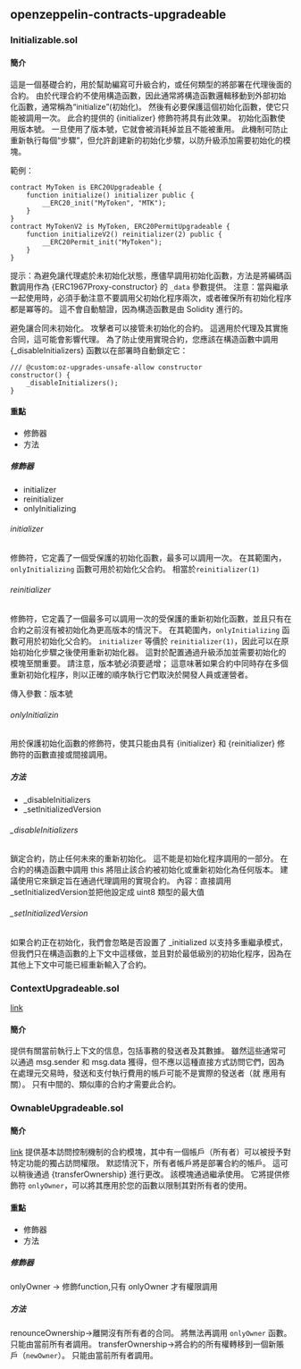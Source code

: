 ## openzeppelin-contracts-upgradeable

### Initializable.sol
#### 簡介
這是一個基礎合約，用於幫助編寫可升級合約，或任何類型的將部署在代理後面的合約。
由於代理合約不使用構造函數，因此通常將構造函數邏輯移動到外部初始化函數，通常稱為“initialize”(初始化)。
然後有必要保護這個初始化函數，使它只能被調用一次。
此合約提供的 {initializer} 修飾符將具有此效果。
初始化函數使用版本號。
一旦使用了版本號，它就會被消耗掉並且不能被重用。
此機制可防止重新執行每個“步驟”，但允許創建新的初始化步驟，以防升級添加需要初始化的模塊。

範例：
```
contract MyToken is ERC20Upgradeable {
    function initialize() initializer public {
        __ERC20_init("MyToken", "MTK");
    }
}
contract MyTokenV2 is MyToken, ERC20PermitUpgradeable {
    function initializeV2() reinitializer(2) public {
        __ERC20Permit_init("MyToken");
    }
}
```

提示：為避免讓代理處於未初始化狀態，應儘早調用初始化函數，方法是將編碼函數調用作為 {ERC1967Proxy-constructor} 的 `_data` 參數提供。
注意：當與繼承一起使用時，必須手動注意不要調用父初始化程序兩次，或者確保所有初始化程序都是冪等的。
這不會自動驗證，因為構造函數是由 Solidity 進行的。

避免讓合同未初始化。
攻擊者可以接管未初始化的合約。
這適用於代理及其實施合同，這可能會影響代理。
為了防止使用實現合約，您應該在構造函數中調用 {_disableInitializers} 函數以在部署時自動鎖定它：
```
/// @custom:oz-upgrades-unsafe-allow constructor
constructor() {
    _disableInitializers();
}
```
#### 重點
- 修飾器
- 方法

##### 修飾器
- initializer
- reinitializer
- onlyInitializing

###### initializer
修飾符，它定義了一個受保護的初始化函數，最多可以調用一次。 在其範圍內，
`onlyInitializing` 函數可用於初始化父合約。 相當於`reinitializer(1)`

###### reinitializer
修飾符，它定義了一個最多可以調用一次的受保護的重新初始化函數，並且只有在合約之前沒有被初始化為更高版本的情況下。
在其範圍內，`onlyInitializing` 函數可用於初始化父合約。
`initializer` 等價於 `reinitializer(1)`，因此可以在原始初始化步驟之後使用重新初始化器。
這對於配置通過升級添加並需要初始化的模塊至關重要。
請注意，版本號必須要遞增； 
這意味著如果合約中同時存在多個重新初始化程序，則以正確的順序執行它們取決於開發人員或運營者。

傳入參數：版本號

###### onlyInitializin
用於保護初始化函數的修飾符，使其只能由具有 {initializer} 和 {reinitializer} 修飾符的函數直接或間接調用。

##### 方法
- _disableInitializers
- _setInitializedVersion

###### _disableInitializers
鎖定合約，防止任何未來的重新初始化。 
這不能是初始化程序調用的一部分。
在合約的構造函數中調用 this 將阻止該合約被初始化或重新初始化為任何版本。 建議使用它來鎖定旨在通過代理調用的實現合約。
內容：直接調用_setInitializedVersion並把他設定成 uint8 類型的最大值

###### _setInitializedVersion
如果合約正在初始化，我們會忽略是否設置了 _initialized 以支持多重繼承模式，但我們只在構造函數的上下文中這樣做，並且對於最低級別的初始化程序，因為在其他上下文中可能已經重新輸入了合約。


### ContextUpgradeable.sol
[link](https://github.com/OpenZeppelin/openzeppelin-contracts-upgradeable/blob/master/contracts/utils/ContextUpgradeable.sol)

#### 簡介
提供有關當前執行上下文的信息，包括事務的發送者及其數據。 雖然這些通常可以通過 msg.sender 和 msg.data 獲得，但不應以這種直接方式訪問它們，因為在處理元交易時，發送和支付執行費用的帳戶可能不是實際的發送者（就 應用有關）。
只有中間的、類似庫的合約才需要此合約。


### OwnableUpgradeable.sol

#### 簡介
[link](https://github.com/OpenZeppelin/openzeppelin-contracts-upgradeable/blob/master/contracts/access/OwnableUpgradeable.sol)
提供基本訪問控制機制的合約模塊，其中有一個帳戶（所有者）可以被授予對特定功能的獨占訪問權限。
默認情況下，所有者帳戶將是部署合約的帳戶。 這可以稍後通過 {transferOwnership} 進行更改。
該模塊通過繼承使用。
它將提供修飾符 `onlyOwner`，可以將其應用於您的函數以限制其對所有者的使用。

#### 重點
- 修飾器
- 方法

##### 修飾器
onlyOwner -> 修飾function,只有 onlyOwner 才有權限調用

##### 方法
renounceOwnership->離開沒有所有者的合同。 將無法再調用 `onlyOwner` 函數。 只能由當前所有者調用。
transferOwnership->將合約的所有權轉移到一個新賬戶（`newOwner`）。 只能由當前所有者調用。